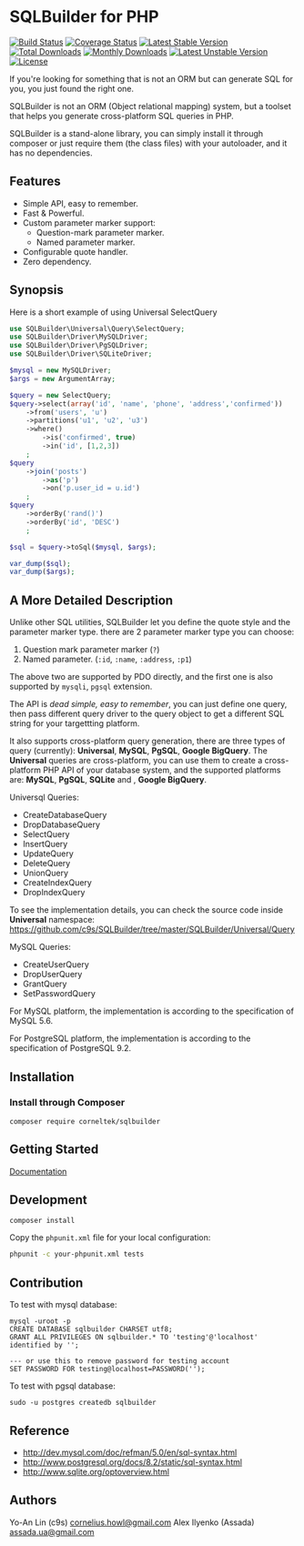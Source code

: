 # SQLBuilder for PHP

[![Build Status](https://travis-ci.org/c9s/SQLBuilder.svg?branch=master)](http://travis-ci.org/c9s/SQLBuilder)
[![Coverage Status](https://img.shields.io/coveralls/c9s/SQLBuilder.svg)](https://coveralls.io/r/c9s/SQLBuilder)
[![Latest Stable Version](https://poser.pugx.org/corneltek/sqlbuilder/v/stable.svg)](https://packagist.org/packages/corneltek/sqlbuilder) 
[![Total Downloads](https://poser.pugx.org/corneltek/sqlbuilder/downloads.svg)](https://packagist.org/packages/corneltek/sqlbuilder) 
[![Monthly Downloads](https://poser.pugx.org/corneltek/sqlbuilder/d/monthly)](https://packagist.org/packages/corneltek/sqlbuilder)
[![Latest Unstable Version](https://poser.pugx.org/corneltek/sqlbuilder/v/unstable.svg)](https://packagist.org/packages/corneltek/sqlbuilder) 
[![License](https://poser.pugx.org/corneltek/sqlbuilder/license.svg)](https://packagist.org/packages/corneltek/sqlbuilder)

If you're looking for something that is not an ORM but can generate SQL for
you, you just found the right one.

SQLBuilder is not an ORM (Object relational mapping) system, but a toolset that helps you generate 
cross-platform SQL queries in PHP.

SQLBuilder is a stand-alone library, you can simply install it through composer
or just require them (the class files) with your autoloader, and it has no
dependencies.

## Features

* Simple API, easy to remember.
* Fast & Powerful.
* Custom parameter marker support:
  * Question-mark parameter marker.
  * Named parameter marker.
* Configurable quote handler.
* Zero dependency.

## Synopsis

Here is a short example of using Universal SelectQuery

```php
use SQLBuilder\Universal\Query\SelectQuery;
use SQLBuilder\Driver\MySQLDriver;
use SQLBuilder\Driver\PgSQLDriver;
use SQLBuilder\Driver\SQLiteDriver;

$mysql = new MySQLDriver;
$args = new ArgumentArray;

$query = new SelectQuery;
$query->select(array('id', 'name', 'phone', 'address','confirmed'))
    ->from('users', 'u')
    ->partitions('u1', 'u2', 'u3')
    ->where()
        ->is('confirmed', true)
        ->in('id', [1,2,3])
    ;
$query
    ->join('posts')
        ->as('p')
        ->on('p.user_id = u.id')
    ;
$query
    ->orderBy('rand()')
    ->orderBy('id', 'DESC')
    ;

$sql = $query->toSql($mysql, $args);

var_dump($sql);
var_dump($args);
```


## A More Detailed Description

Unlike other SQL utilities, SQLBuilder let you define the quote style and the
parameter marker type. there are 2 parameter marker type you can choose:

1. Question mark parameter marker (`?`)
2. Named parameter. (`:id`, `:name`, `:address`, `:p1`)

The above two are supported by PDO directly, and the first one is also
supported by `mysqli`, `pgsql` extension.

The API is *dead simple, easy to remember*, you can just define one query, then pass
different query driver to the query object to get a different SQL string for
your targettting platform.

It also supports cross-platform query generation, there are three types of
query (currently): **Universal**, **MySQL**, **PgSQL**, **Google BigQuery**.  The **Universal** queries are
cross-platform, you can use them to create a cross-platform PHP API of 
your database system, and the supported platforms are: **MySQL**, **PgSQL**, **SQLite** and , **Google BigQuery**.

Universql Queries:

- CreateDatabaseQuery
- DropDatabaseQuery
- SelectQuery
- InsertQuery
- UpdateQuery
- DeleteQuery
- UnionQuery
- CreateIndexQuery
- DropIndexQuery

To see the implementation details, you can check the source code inside **Universal** namespace:
<https://github.com/c9s/SQLBuilder/tree/master/SQLBuilder/Universal/Query>

MySQL Queries:

- CreateUserQuery
- DropUserQuery
- GrantQuery
- SetPasswordQuery

For MySQL platform, the implementation is according to the specification of MySQL 5.6.

For PostgreSQL platform, the implementation is according to the specification of PostgreSQL 9.2.


## Installation

### Install through Composer

    composer require corneltek/sqlbuilder

## Getting Started

[Documentation](https://github.com/c9s/SQLBuilder/wiki)

## Development

```
composer install
```

Copy the `phpunit.xml` file for your local configuration:

```sh
phpunit -c your-phpunit.xml tests
```

## Contribution

To test with mysql database:

    mysql -uroot -p
    CREATE DATABASE sqlbuilder CHARSET utf8;
    GRANT ALL PRIVILEGES ON sqlbuilder.* TO 'testing'@'localhost' identified by '';

    --- or use this to remove password for testing account
    SET PASSWORD FOR testing@localhost=PASSWORD('');

To test with pgsql database:

    sudo -u postgres createdb sqlbuilder

## Reference

- http://dev.mysql.com/doc/refman/5.0/en/sql-syntax.html
- http://www.postgresql.org/docs/8.2/static/sql-syntax.html
- http://www.sqlite.org/optoverview.html

## Authors

Yo-An Lin (c9s) <cornelius.howl@gmail.com>
Alex Ilyenko (Assada) <assada.ua@gmail.com>

